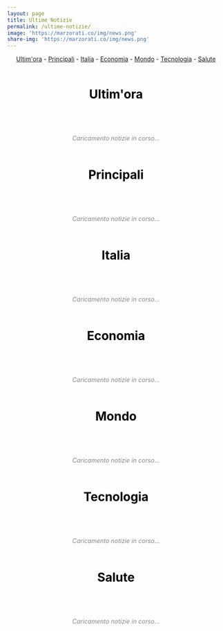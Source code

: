 ```yaml
---
layout: page
title: Ultime Notizie
permalink: /ultime-notizie/
image: 'https://marzorati.co/img/news.png'
share-img: 'https://marzorati.co/img/news.png'
---
```

<!-- Style per bottone top -->
<style>
#return-to-top {
    position: fixed;
    bottom: 20px;
    right: 20px;
    background: rgb(0, 0, 0);
    background: rgba(0, 0, 0, 0.7);
    width: 50px;
    height: 50px;
    display: block;
    text-decoration: none;
    -webkit-border-radius: 35px;
    -moz-border-radius: 35px;
    border-radius: 35px;
    display: none;
    -webkit-transition: all 0.3s linear;
    -moz-transition: all 0.3s ease;
    -ms-transition: all 0.3s ease;
    -o-transition: all 0.3s ease;
    transition: all 0.3s ease;
}
#return-to-top i {
    color: #fff;
    margin: 0;
    position: relative;
    left: 16px;
    top: 13px;
    font-size: 19px;
    -webkit-transition: all 0.3s ease;
    -moz-transition: all 0.3s ease;
    -ms-transition: all 0.3s ease;
    -o-transition: all 0.3s ease;
    transition: all 0.3s ease;
}
#return-to-top:hover {
    background: rgba(0, 0, 0, 0.9);
}
#return-to-top:hover i {
    color: #fff;
    top: 5px;
}

/* Style per RSS */
.rss-feed {
    margin: 20px auto;
    max-width: 800px;
}
.rss-item {
    margin-bottom: 20px;
    padding-bottom: 20px;
    border-bottom: 1px solid #eee;
}
.itemTitle a {
    font-weight: bold; 
    font-size: 20px; 
    color: #008AFF; 
    text-decoration: none;
}
.itemTitle a:hover { 
    text-decoration: underline;
}
.itemDate {
    font-size: 11px;
    color: #AAAAAA;
    margin-top: 5px;
}
.itemDescription {
    margin-top: 10px;
    font-size: 14px;
    line-height: 1.5;
}
.loading {
    text-align: center;
    padding: 20px;
    font-style: italic;
    color: #888;
}
.error {
    color: #d9534f;
    text-align: center;
    padding: 20px;
}
</style>

<body translate="no">

<a href="javascript:" id="return-to-top"><i class="icon-chevron-up"></i></a>

<link href="//netdna.bootstrapcdn.com/font-awesome/3.2.1/css/font-awesome.css" rel="stylesheet">

<center>
    <a href="#Ultimissime">Ultim'ora</a> - 
    <a href="#Principali">Principali</a> - 
    <a href="#Italia">Italia</a> - 
    <a href="#Economia">Economia</a> - 
    <a href="#Mondo">Mondo</a> - 
    <a href="#Tecnologia">Tecnologia</a> - 
    <a href="#Salute">Salute</a>
</center>   
<br>

<center><h1><a name="Ultimissime"><font color="Black">Ultim'ora</font></a></h1></center>
<br>
<div id="divRssUltimissime" class="rss-feed">
    <div class="loading">Caricamento notizie in corso...</div>
</div>

<center><h1><a name="Principali"><font color="Black">Principali</font></a></h1></center>
<br>
<div id="divRssPrincipali" class="rss-feed">
    <div class="loading">Caricamento notizie in corso...</div>
</div>

<center><h1><a name="Italia"><font color="Black">Italia</font></a></h1></center>
<br>
<div id="divRssItalia" class="rss-feed">
    <div class="loading">Caricamento notizie in corso...</div>
</div>

<center><h1><a name="Economia"><font color="Black">Economia</font></a></h1></center>
<br>
<div id="divRssEconomia" class="rss-feed">
    <div class="loading">Caricamento notizie in corso...</div>
</div>

<center><h1><a name="Mondo"><font color="Black">Mondo</font></a></h1></center>
<br>
<div id="divRssMondo" class="rss-feed">
    <div class="loading">Caricamento notizie in corso...</div>
</div>

<center><h1><a name="Tecnologia"><font color="Black">Tecnologia</font></a></h1></center>
<br>
<div id="divRssTecnologia" class="rss-feed">
    <div class="loading">Caricamento notizie in corso...</div>
</div>

<center><h1><a name="Salute"><font color="Black">Salute</font></a></h1></center>
<br>
<div id="divRssSalute" class="rss-feed">
    <div class="loading">Caricamento notizie in corso...</div>
</div>

<script src='/js/jquery-3.6.0.min.js'></script>
<script>
// Funzione per ottenere e visualizzare il feed RSS
function loadRSS(feedUrl, targetDivId, maxCount = 10) {
    const targetDiv = document.getElementById(targetDivId);
    
    // Usa un proxy CORS per evitare problemi di same-origin policy
    const proxyUrl = 'https://api.allorigins.win/get?url=' + encodeURIComponent(feedUrl);
    
    fetch(proxyUrl)
        .then(response => {
            if (!response.ok) {
                throw new Error('Errore nel caricamento del feed');
            }
            return response.json();
        })
        .then(data => {
            if (data.contents) {
                const parser = new DOMParser();
                const xmlDoc = parser.parseFromString(data.contents, "text/xml");
                
                // Estrai gli item dal feed
                const items = xmlDoc.querySelectorAll("item");
                let htmlContent = '';
                
                // Limita il numero di elementi mostrati
                const itemCount = Math.min(items.length, maxCount);
                
                if (itemCount === 0) {
                    htmlContent = '<div class="error">Nessuna notizia disponibile</div>';
                } else {
                    for (let i = 0; i < itemCount; i++) {
                        const item = items[i];
                        const title = item.querySelector("title").textContent;
                        const link = item.querySelector("link").textContent;
                        const pubDate = item.querySelector("pubDate") ? new Date(item.querySelector("pubDate").textContent).toLocaleDateString('it-IT') : '';
                        const description = item.querySelector("description") ? item.querySelector("description").textContent : '';
                        
                        htmlContent += `
                            <div class="rss-item">
                                <div class="itemTitle"><a href="${link}" target="_blank">${title}</a></div>
                                ${pubDate ? `<div class="itemDate">${pubDate}</div>` : ''}
                                ${description ? `<div class="itemDescription">${description}</div>` : ''}
                            </div>
                        `;
                    }
                }
                
                targetDiv.innerHTML = htmlContent;
            } else {
                targetDiv.innerHTML = '<div class="error">Impossibile caricare il feed RSS</div>';
            }
        })
        .catch(error => {
            console.error('Errore:', error);
            targetDiv.innerHTML = `<div class="error">Errore nel caricamento del feed: ${error.message}</div>`;
        });
}

// Carica tutti i feed quando la pagina è pronta
document.addEventListener("DOMContentLoaded", function() {
    // Definizione dei feed
    const feeds = [
        { id: 'divRssUltimissime', url: 'https://www.rainews.it/rss/tutti' },
        { id: 'divRssPrincipali', url: 'https://news.google.com/rss?hl=it&gl=IT&ceid=IT:it' },
        { id: 'divRssItalia', url: 'https://news.google.com/rss/topics/CAAqIQgKIhtDQkFTRGdvSUwyMHZNRE55YW1vU0FtbDBLQUFQAQ?hl=it&gl=IT&ceid=IT:it' },
        { id: 'divRssEconomia', url: 'https://news.google.com/rss/topics/CAAqJggKIiBDQkFTRWdvSUwyMHZNRGx6TVdZU0FtbDBHZ0pKVkNnQVAB?hl=it&gl=IT&ceid=IT:it' },
        { id: 'divRssMondo', url: 'https://news.google.com/rss/topics/CAAqJggKIiBDQkFTRWdvSUwyMHZNRGx1YlY4U0FtbDBHZ0pKVkNnQVAB?hl=it&gl=IT&ceid=IT:it' },
        { id: 'divRssTecnologia', url: 'https://news.google.com/rss/topics/CAAqKAgKIiJDQkFTRXdvSkwyMHZNR1ptZHpWbUVnSnBkQm9DU1ZRb0FBUAE?hl=it&gl=IT&ceid=IT:it' },
        { id: 'divRssSalute', url: 'https://news.google.com/rss/topics/CAAqIQgKIhtDQkFTRGdvSUwyMHZNR3QwTlRFU0FtbDBLQUFQAQ?hl=it&gl=IT&ceid=IT:it' }
    ];
    
    // Carica ogni feed
    feeds.forEach(feed => {
        loadRSS(feed.url, feed.id);
    });
    
    // ===== Scroll to Top ==== 
    $(window).scroll(function () {
        if ($(this).scrollTop() >= 50) {
            $('#return-to-top').fadeIn(200);
        } else {
            $('#return-to-top').fadeOut(200);
        }
    });
    
    $('#return-to-top').click(function () {
        $('body,html').animate({
            scrollTop: 0
        }, 500);
    });
});
</script>